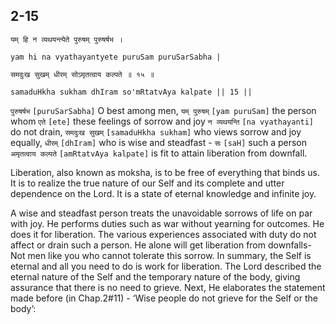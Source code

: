 ## 2-15


```shloka-sa
यम् हि न व्यथयन्त्येते पुरुषम् पुरुषर्षभ ।
```
```shloka-sa-hk
yam hi na vyathayantyete puruSam puruSarSabha |
```
```shloka-sa
समदुःख सुखम् धीरम् सोऽमृतत्वाय कल्पते ॥ १५ ॥
```
```shloka-sa-hk
samaduHkha sukham dhIram so'mRtatvAya kalpate || 15 ||
```

`पुरुषर्षभ` `[puruSarSabha]` O best among men, `यम् पुरुषम्` `[yam puruSam]` the person whom `एते` `[ete]` these feelings of sorrow and joy `न व्यथयन्ति` `[na vyathayanti]` do not drain, `समदुःख सुखम्` `[samaduHkha sukham]` who views sorrow and joy equally, `धीरम्` `[dhIram]` who is wise and steadfast - `सः` `[saH]` such a person `अमृतत्वाय कल्पते` `[amRtatvAya kalpate]` is fit to attain liberation from downfall.

Liberation, also known as moksha, is to be free of everything that binds us. It is to realize the true nature of our Self and its complete and utter dependence on the Lord. It is a state of eternal knowledge and infinite joy.



A wise and steadfast person treats the unavoidable sorrows of life on par with joy. He performs duties such as war without yearning for outcomes. He does it for liberation. The various experiences associated with duty do not affect or drain such a person. He alone will get liberation from downfalls- Not men like you who cannot tolerate this sorrow. In summary, the Self is eternal and all you need to do is work for liberation.
The Lord described the eternal nature of the Self and the temporary nature of the body, giving assurance that there is no need to grieve. Next, He elaborates the statement made before (in Chap.2#11) - ‘Wise people do not grieve for the Self or the body’:

